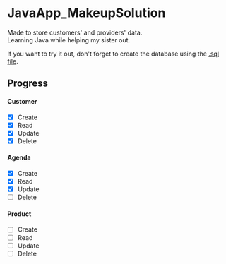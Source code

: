 # JavaApp_MakeupSolution

Made to store customers' and providers' data. <br>
Learning Java while helping my sister out.


If you want to try it out, don't forget to create the database using the [.sql file](/sql/sqlSchema_MakeupSolution.sql).

## Progress
#### Customer
- [x] Create
- [x] Read
- [x] Update
- [x] Delete

#### Agenda
- [X] Create
- [X] Read
- [X] Update
- [ ] Delete

#### Product
- [ ] Create
- [ ] Read
- [ ] Update
- [ ] Delete
